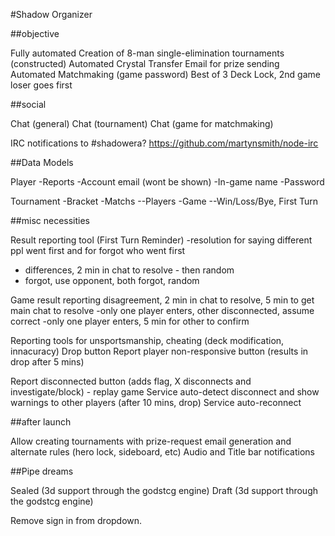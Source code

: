 #Shadow Organizer


 ##objective

Fully automated Creation of 8-man single-elimination tournaments (constructed)
Automated Crystal Transfer Email for prize sending
Automated Matchmaking (game password)
Best of 3 Deck Lock, 2nd game loser goes first


##social

Chat (general)
Chat (tournament)
Chat (game for matchmaking)

IRC notifications to #shadowera? https://github.com/martynsmith/node-irc


##Data Models

Player
-Reports
-Account email (wont be shown)
-In-game name
-Password


Tournament
-Bracket
	-Matchs
	--Players
	-Game
	--Win/Loss/Bye, First Turn


##misc necessities

Result reporting tool (First Turn Reminder)
 -resolution for saying different ppl went first and for forgot who went first
  - differences, 2 min in chat to resolve - then random
  - forgot, use opponent, both forgot, random

Game result reporting disagreement, 2 min in chat to resolve, 5 min to get main chat to resolve
 -only one player enters, other disconnected, assume correct
 -only one player enters, 5 min for other to confirm

Reporting tools for unsportsmanship, cheating (deck modification, innacuracy)
Drop button
Report player non-responsive button (results in drop after 5 mins)

Report disconnected button (adds flag, X disconnects and investigate/block) - replay game
Service auto-detect disconnect and show warnings to other players (after 10 mins, drop)
Service auto-reconnect



##after launch

Allow creating tournaments with prize-request email generation and alternate rules
(hero lock, sideboard, etc)
Audio and Title bar notifications


##Pipe dreams

Sealed (3d support through the godstcg engine)
Draft (3d support through the godstcg engine)




Remove sign in from dropdown.